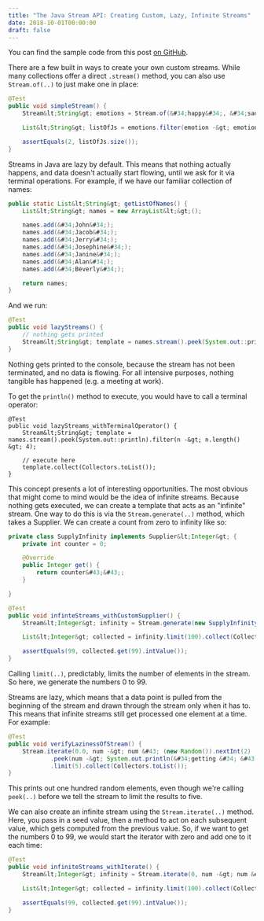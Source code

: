 ```yaml
---
title: "The Java Stream API: Creating Custom, Lazy, Infinite Streams"
date: 2018-10-01T00:00:00
draft: false
---
```


You can find the sample code from this post [on GitHub](https://github.com/nfisher23/java_stream_api_samples).

There are a few built in ways to create your own custom streams. While many collections offer a direct `.stream()` method,
you can also use `Stream.of(..)` to just make one in place:

``` java
@Test
public void simpleStream() {
    Stream&lt;String&gt; emotions = Stream.of(&#34;happy&#34;, &#34;sad&#34;, &#34;ecstatic&#34;, &#34;joyful&#34;, &#34;exuberant&#34;, &#34;jealous&#34;);

    List&lt;String&gt; listOfJs = emotions.filter(emotion -&gt; emotion.startsWith(&#34;j&#34;)).collect(Collectors.toList());

    assertEquals(2, listOfJs.size());
}

```

Streams in Java are lazy by default. This means that nothing actually happens, and data doesn&#39;t actually start flowing, until we ask for it
via terminal operations. For example, if we have our familiar collection of names:

``` java
public static List&lt;String&gt; getListOfNames() {
    List&lt;String&gt; names = new ArrayList&lt;&gt;();

    names.add(&#34;John&#34;);
    names.add(&#34;Jacob&#34;);
    names.add(&#34;Jerry&#34;);
    names.add(&#34;Josephine&#34;);
    names.add(&#34;Janine&#34;);
    names.add(&#34;Alan&#34;);
    names.add(&#34;Beverly&#34;);

    return names;
}

```

And we run:

``` java
@Test
public void lazyStreams() {
    // nothing gets printed
    Stream&lt;String&gt; template = names.stream().peek(System.out::println).filter(n -&gt; n.length() &gt; 4);
}

```

Nothing gets printed to the console, because the stream has not been terminated, and no data is flowing. For all intensive purposes, nothing tangible has happened (e.g. a meeting at work).

To get the `println()` method to execute, you would have to call a terminal operator:

```
@Test
public void lazyStreams_withTerminalOperator() {
    Stream&lt;String&gt; template = names.stream().peek(System.out::println).filter(n -&gt; n.length() &gt; 4);

    // execute here
    template.collect(Collectors.toList());
}

```

This concept presents a lot of interesting opportunities. The most obvious that might come to mind would be the idea of infinite streams.
Because nothing gets executed, we can create a template that acts as an &#34;infinite&#34; stream. One way to do this is via the `Stream.generate(..)`
method, which takes a Supplier. We can create a count from zero to infinity like so:

``` java
private class SupplyInfinity implements Supplier&lt;Integer&gt; {
    private int counter = 0;

    @Override
    public Integer get() {
        return counter&#43;&#43;;
    }

}

@Test
public void infinteStreams_withCustomSupplier() {
    Stream&lt;Integer&gt; infinity = Stream.generate(new SupplyInfinity());

    List&lt;Integer&gt; collected = infinity.limit(100).collect(Collectors.toList());

    assertEquals(99, collected.get(99).intValue());
}

```

Calling `limit(..)`, predictably, limits the number of elements in the stream. So here, we generate the numbers 0 to 99.

Streams are lazy, which means that a data point is pulled from the beginning of the stream and drawn through the stream only when it has to.
This means that infinite streams still get processed one element at a time. For example:

``` java
@Test
public void verifyLazinessOfStream() {
    Stream.iterate(0.0, num -&gt; num &#43; (new Random()).nextInt(2) - .5)
            .peek(num -&gt; System.out.println(&#34;getting &#34; &#43; num))
            .limit(5).collect(Collectors.toList());
}

```

This prints out one hundred random elements, even though we&#39;re calling `peek(..)` before we tell the stream to limit the results to five.

We can also create an infinite stream using the `Stream.iterate(..)` method. Here, you pass in a seed value, then a method to act on each subsequent value, which gets computed from the
previous value. So, if we want to get the numbers 0 to 99, we would start the iterator with zero and add one to it each time:

``` java
@Test
public void infiniteStreams_withIterate() {
    Stream&lt;Integer&gt; infinity = Stream.iterate(0, num -&gt; num &#43; 1);

    List&lt;Integer&gt; collected = infinity.limit(100).collect(Collectors.toList());

    assertEquals(99, collected.get(99).intValue());
}

```


